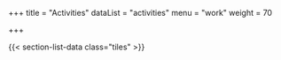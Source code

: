 +++
title = "Activities"
dataList = "activities"
menu = "work"
weight = 70

+++

{{< section-list-data class="tiles" >}}
